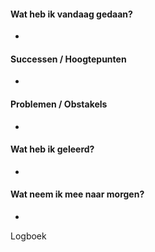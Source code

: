 #### **Wat heb ik vandaag gedaan?**
- 


#### **Successen / Hoogtepunten**
- 

#### **Problemen / Obstakels**
- 

#### **Wat heb ik geleerd?**
- 

#### **Wat neem ik mee naar morgen?**
- 


Logboek



